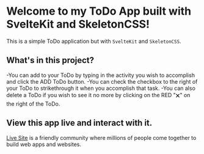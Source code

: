 # Welcome to my ToDo App built with SvelteKit and SkeletonCSS!
This is a simple ToDo application but with `SvelteKit` and `SkeletonCSS`.

## What's in this project?
-You can add to your ToDo by typing in the activity you wish to accomplish and click the ADD ToDo button.
-You can check the checkbox to the right of your ToDo to strikethrough it when you accomplish that task.
-You can also delete a ToDo if you wish to see it no more by clicking on the RED "🗙" on the right of the ToDo.


## View this app live and interact with it.

[Live Site](https://glitch.com) is a friendly community where millions of people come together to build web apps and websites.

